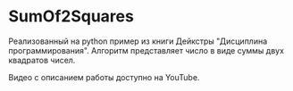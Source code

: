 # SumOf2Squares

Реализованный на python пример из книги Дейкстры "Дисциплина программирования". Алгоритм представляет число в виде суммы двух квадратов чисел. 

Видео с описанием работы доступно на YouTube.
